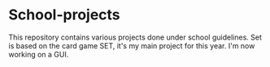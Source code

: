 # School-projects
This repository contains various projects done under school guidelines.
Set is based on the card game SET, it's my main project for this year. I'm now working on a GUI.

